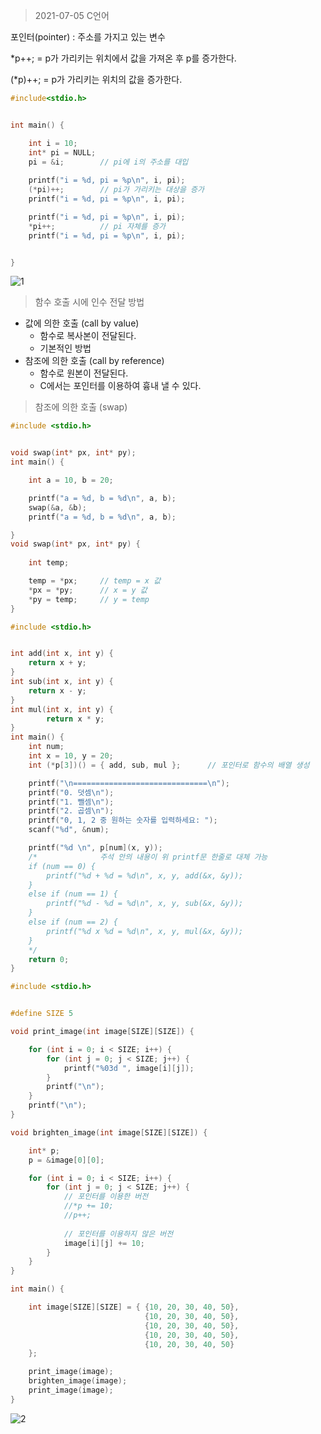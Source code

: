 > 2021-07-05 C언어



포인터(pointer) : 주소를 가지고 있는 변수

*p++; = p가 가리키는 위치에서 값을 가져온 후 p를 증가한다.

(*p)++; = p가 가리키는 위치의 값을 증가한다.



```c
#include<stdio.h>


int main() {

	int i = 10;
	int* pi = NULL;
	pi = &i;		// pi에 i의 주소를 대입
	
	printf("i = %d, pi = %p\n", i, pi);
	(*pi)++;		// pi가 가리키는 대상을 증가
	printf("i = %d, pi = %p\n", i, pi);

	printf("i = %d, pi = %p\n", i, pi);
	*pi++;			// pi 자체를 증가
	printf("i = %d, pi = %p\n", i, pi);


}

```





![1](https://user-images.githubusercontent.com/85867838/124443094-5a155300-ddb8-11eb-8632-ddb23151cc65.PNG)



> 함수 호출 시에 인수 전달 방법



- 값에 의한 호출 (call by value)
  - 함수로 복사본이 전달된다.
  - 기본적인 방법
- 참조에 의한 호출 (call by reference)
  - 함수로 원본이 전달된다.
  - C에서는 포인터를 이용하여 흉내 낼 수 있다.



> 참조에 의한 호출 (swap)

```c
#include <stdio.h>


void swap(int* px, int* py);
int main() {

	int a = 10, b = 20;

	printf("a = %d, b = %d\n", a, b);
	swap(&a, &b);
	printf("a = %d, b = %d\n", a, b);

}
void swap(int* px, int* py) {
	
	int temp;

	temp = *px;		// temp = x 값
	*px = *py;		// x = y 값
	*py = temp;		// y = temp
}


```



```c
#include <stdio.h>


int add(int x, int y) {
	return x + y;
}
int sub(int x, int y) {
	return x - y;
}
int mul(int x, int y) {
		return x * y;
}
int main() {
	int num;
	int x = 10, y = 20;
	int (*p[3])() = { add, sub, mul };		// 포인터로 함수의 배열 생성

	printf("\n==============================\n");
	printf("0. 덧셈\n");
	printf("1. 뺄셈\n");
	printf("2. 곱셈\n");
	printf("0, 1, 2 중 원하는 숫자를 입력하세요: ");
	scanf("%d", &num);

	printf("%d \n", p[num](x, y));
	/*				주석 안의 내용이 위 printf문 한줄로 대체 가능
	if (num == 0) {
		printf("%d + %d = %d\n", x, y, add(&x, &y));
	}
	else if (num == 1) {
		printf("%d - %d = %d\n", x, y, sub(&x, &y));
	}
	else if (num == 2) {
		printf("%d x %d = %d\n", x, y, mul(&x, &y));
	}
	*/
	return 0;
}


```



```c
#include <stdio.h>


#define SIZE 5

void print_image(int image[SIZE][SIZE]) {

	for (int i = 0; i < SIZE; i++) {
		for (int j = 0; j < SIZE; j++) {
			printf("%03d ", image[i][j]);
		}
		printf("\n");
	}
	printf("\n");
}

void brighten_image(int image[SIZE][SIZE]) {

	int* p;
	p = &image[0][0];

	for (int i = 0; i < SIZE; i++) {
		for (int j = 0; j < SIZE; j++) {
			// 포인터를 이용한 버전
            //*p += 10;
			//p++;
            
            // 포인터를 이용하지 않은 버전
			image[i][j] += 10;
		}
	}
}

int main() {

	int image[SIZE][SIZE] = { {10, 20, 30, 40, 50},
							  {10, 20, 30, 40, 50},
							  {10, 20, 30, 40, 50},
							  {10, 20, 30, 40, 50},
							  {10, 20, 30, 40, 50}
	};

	print_image(image);
	brighten_image(image);
	print_image(image);
}

```


![2](https://user-images.githubusercontent.com/85867838/124443120-613c6100-ddb8-11eb-9c0e-7fb017ab1d3c.PNG)

